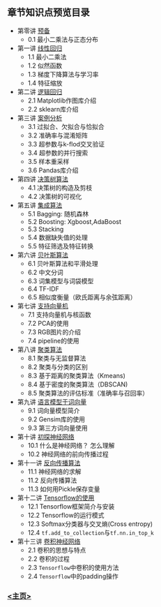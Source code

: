 ## 章节知识点预览目录
- 第零讲 [预备](Lecture_00/README.md)
    - 0.1 最小二乘法与正态分布
- 第一讲 [线性回归](Lecture_01/README.md)
    - 1.1 最小二乘法
    - 1.2 似然函数
    - 1.3 梯度下降算法与学习率
    - 1.4 特征缩放
- 第二讲 [逻辑回归](Lecture_02/README.md)
    - 2.1 Matplotlib作图库介绍
    - 2.2 sklearn库介绍
- 第三讲 [案例分析](Lecture_03/README.md)
    - 3.1 过拟合、欠拟合与恰拟合
    - 3.2 准确率与混淆矩阵
    - 3.3 超参数与k-flod交叉验证
    - 3.4 超参数的并行搜索
    - 3.5 样本重采样
    - 3.6 Pandas库介绍
- 第四讲 [决策树算法](Lecture_04/README.md)
    - 4.1 决策树的构造及剪枝
    - 4.2 决策树的可视化
- 第五讲 [集成算法](Lecture_05/README.md)
    - 5.1 Bagging: 随机森林
    - 5.2 Boosting: Xgboost,AdaBoost
    - 5.3 Stacking
    - 5.4 数据缺失值的处理
    - 5.5 特征筛选及特征转换
- 第六讲 [贝叶斯算法](Lecture_06/README.md)
    - 6.1 贝叶斯算法和平滑处理
    - 6.2 中文分词
    - 6.3 词集模型与词袋模型
    - 6.4 TF-IDF
    - 6.5 相似度衡量（欧氏距离与余弦距离）
- 第七讲 [支持向量机](Lecture_07/README.md)
    - 7.1 支持向量机与核函数
    - 7.2 PCA的使用
    - 7.3 RGB图片的介绍
    - 7.4 pipeline的使用<br>
- 第八讲 [聚类算法](Lecture_08/README.md)
    - 8.1 聚类与无监督算法
    - 8.2 聚类与分类的区别
    - 8.3 基于距离的聚类算法（Kmeans)
    - 8.4 基于密度的聚类算法（DBSCAN)
    - 8.5 聚类算法的评估标准（准确率与召回率）
- 第九讲 [语言模型于词向量](Lecture_09/README.md)
    - 9.1 词向量模型简介
    - 9.2 Gensim库的使用
    - 9.3 第三方词向量使用 
- 第十讲 [初探神经网络](Lecture_10/README.md)
    - 10.1 什么是神经网络？ 怎么理解
    - 10.2 神经网络的前向传播过程
- 第十一讲 [反向传播算法](Lecture_11/README.md)
    - 11.1 神经网络的求解
    - 11.2 反向传播算法
    - 11.3 如何用Pickle保存变量
- 第十二讲 [Tensorflow的使用](Lecture_12/README.md)
    - 12.1 Tensorflow框架简介与安装
    - 12.2 Tensorflow的运行模式
    - 12.3 Softmax分类器与交叉熵(Cross entropy)
    - 12.4 `tf.add_to_collection`与`tf.nn.in_top_k`
 - 第十三讲 [卷积神经网络](./Lecture_13/README.md)
     - 2.1 卷积的思想与特点<br>
    - 2.2 卷积的过程
    - 2.3 `Tensorflow`中卷积的使用方法
    - 2.4 `Tensorflow`中的padding操作
### [<主页>](./README.md)
